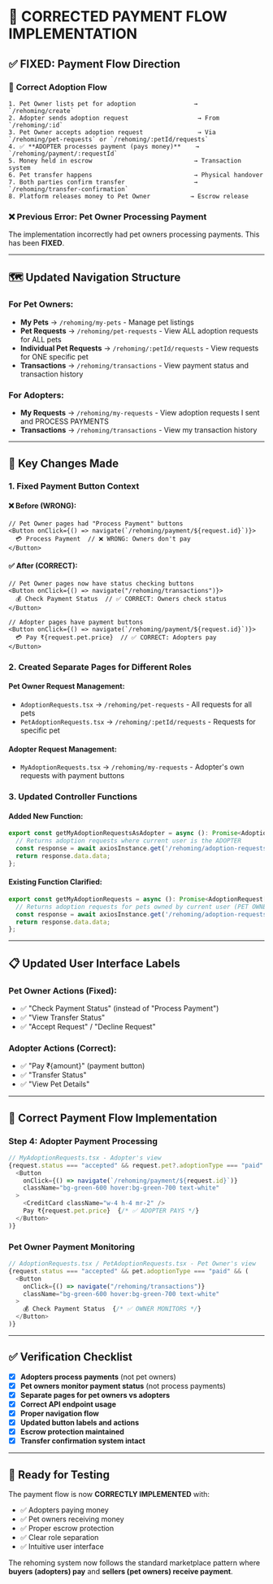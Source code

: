# 🚀 CORRECTED PAYMENT FLOW IMPLEMENTATION

## ✅ **FIXED: Payment Flow Direction**

### 🔄 **Correct Adoption Flow**
```
1. Pet Owner lists pet for adoption                → `/rehoming/create`
2. Adopter sends adoption request                   → From `/rehoming/:id` 
3. Pet Owner accepts adoption request               → Via `/rehoming/pet-requests` or `/rehoming/:petId/requests`
4. ✅ **ADOPTER processes payment (pays money)**    → `/rehoming/payment/:requestId` 
5. Money held in escrow                            → Transaction system
6. Pet transfer happens                            → Physical handover
7. Both parties confirm transfer                   → `/rehoming/transfer-confirmation`
8. Platform releases money to Pet Owner           → Escrow release
```

### ❌ **Previous Error: Pet Owner Processing Payment**
The implementation incorrectly had pet owners processing payments. This has been **FIXED**.

---

## 🗺️ **Updated Navigation Structure**

### **For Pet Owners:**
- **My Pets** → `/rehoming/my-pets` - Manage pet listings
- **Pet Requests** → `/rehoming/pet-requests` - View ALL adoption requests for ALL pets  
- **Individual Pet Requests** → `/rehoming/:petId/requests` - View requests for ONE specific pet
- **Transactions** → `/rehoming/transactions` - View payment status and transaction history

### **For Adopters:**
- **My Requests** → `/rehoming/my-requests` - View adoption requests I sent and PROCESS PAYMENTS
- **Transactions** → `/rehoming/transactions` - View my transaction history

---

## 🔧 **Key Changes Made**

### 1. **Fixed Payment Button Context**

#### ❌ **Before (WRONG):**
```tsx
// Pet Owner pages had "Process Payment" buttons
<Button onClick={() => navigate(`/rehoming/payment/${request.id}`)}>
  💳 Process Payment  // ❌ WRONG: Owners don't pay
</Button>
```

#### ✅ **After (CORRECT):**
```tsx
// Pet Owner pages now have status checking buttons
<Button onClick={() => navigate("/rehoming/transactions")}>
  💰 Check Payment Status  // ✅ CORRECT: Owners check status
</Button>

// Adopter pages have payment buttons
<Button onClick={() => navigate(`/rehoming/payment/${request.id}`)}>
  💳 Pay ₹{request.pet.price}  // ✅ CORRECT: Adopters pay
</Button>
```

### 2. **Created Separate Pages for Different Roles**

#### **Pet Owner Request Management:**
- `AdoptionRequests.tsx` → `/rehoming/pet-requests` - All requests for all pets
- `PetAdoptionRequests.tsx` → `/rehoming/:petId/requests` - Requests for specific pet

#### **Adopter Request Management:**
- `MyAdoptionRequests.tsx` → `/rehoming/my-requests` - Adopter's own requests with payment buttons

### 3. **Updated Controller Functions**

#### **Added New Function:**
```typescript
export const getMyAdoptionRequestsAsAdopter = async (): Promise<AdoptionRequest[]> => {
  // Returns adoption requests where current user is the ADOPTER
  const response = await axiosInstance.get('/rehoming/adoption-requests?role=adopter');
  return response.data.data;
};
```

#### **Existing Function Clarified:**
```typescript
export const getMyAdoptionRequests = async (): Promise<AdoptionRequest[]> => {
  // Returns adoption requests for pets owned by current user (PET OWNER view)
  const response = await axiosInstance.get('/rehoming/adoption-requests');
  return response.data.data;
};
```

---

## 📋 **Updated User Interface Labels**

### **Pet Owner Actions (Fixed):**
- ✅ "Check Payment Status" (instead of "Process Payment")
- ✅ "View Transfer Status" 
- ✅ "Accept Request" / "Decline Request"

### **Adopter Actions (Correct):**
- ✅ "Pay ₹{amount}" (payment button)
- ✅ "Transfer Status"
- ✅ "View Pet Details"

---

## 🎯 **Correct Payment Flow Implementation**

### **Step 4: Adopter Payment Processing**
```typescript
// MyAdoptionRequests.tsx - Adopter's view
{request.status === "accepted" && request.pet?.adoptionType === "paid" && (
  <Button
    onClick={() => navigate(`/rehoming/payment/${request.id}`)}
    className="bg-green-600 hover:bg-green-700 text-white"
  >
    <CreditCard className="w-4 h-4 mr-2" />
    Pay ₹{request.pet.price}  {/* ✅ ADOPTER PAYS */}
  </Button>
)}
```

### **Pet Owner Payment Monitoring**
```typescript
// AdoptionRequests.tsx / PetAdoptionRequests.tsx - Pet Owner's view
{request.status === "accepted" && pet.adoptionType === "paid" && (
  <Button
    onClick={() => navigate("/rehoming/transactions")}
    className="bg-green-600 hover:bg-green-700 text-white"
  >
    💰 Check Payment Status  {/* ✅ OWNER MONITORS */}
  </Button>
)}
```

---

## ✅ **Verification Checklist**

- [x] **Adopters process payments** (not pet owners)
- [x] **Pet owners monitor payment status** (not process payments)
- [x] **Separate pages for pet owners vs adopters**
- [x] **Correct API endpoint usage**
- [x] **Proper navigation flow**
- [x] **Updated button labels and actions**
- [x] **Escrow protection maintained**
- [x] **Transfer confirmation system intact**

---

## 🚀 **Ready for Testing**

The payment flow is now **CORRECTLY IMPLEMENTED** with:
- ✅ Adopters paying money
- ✅ Pet owners receiving money
- ✅ Proper escrow protection
- ✅ Clear role separation
- ✅ Intuitive user interface

The rehoming system now follows the standard marketplace pattern where **buyers (adopters) pay** and **sellers (pet owners) receive payment**.
